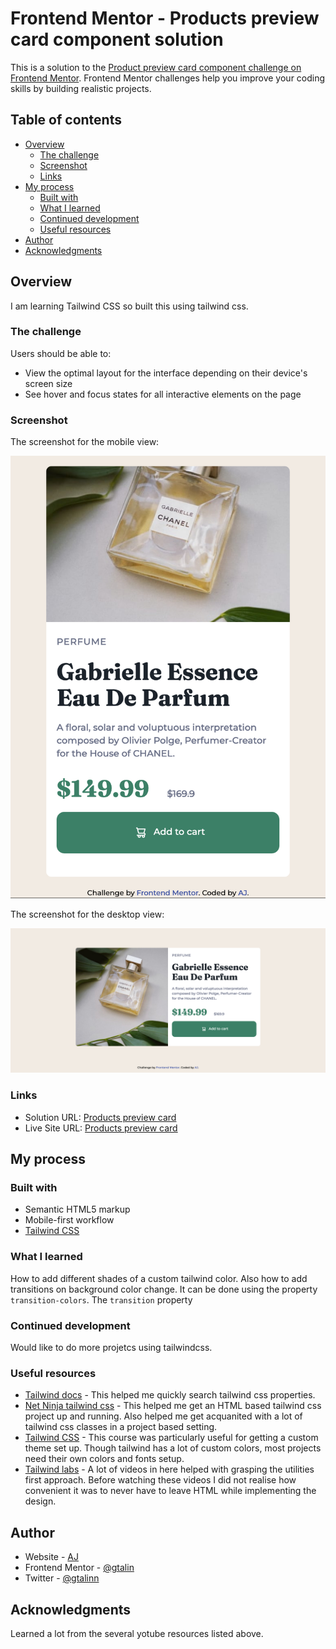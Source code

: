 # Frontend Mentor - Products preview card component solution

This is a solution to the [Product preview card component challenge on Frontend Mentor](https://www.frontendmentor.io/challenges/product-preview-card-component-GO7UmttRfa). Frontend Mentor challenges help you improve your coding skills by building realistic projects.

## Table of contents

- [Overview](#overview)
  - [The challenge](#the-challenge)
  - [Screenshot](#screenshot)
  - [Links](#links)
- [My process](#my-process)
  - [Built with](#built-with)
  - [What I learned](#what-i-learned)
  - [Continued development](#continued-development)
  - [Useful resources](#useful-resources)
- [Author](#author)
- [Acknowledgments](#acknowledgments)


## Overview

I am learning Tailwind CSS so built this using tailwind css.

### The challenge

Users should be able to:

- View the optimal layout for the interface depending on their device's screen size
- See hover and focus states for all interactive elements on the page

### Screenshot

The screenshot for the mobile view:

![](./screenshot_mobile.png)


The screenshot for the desktop view:

![](./screenshot_desktop.png)


### Links

- Solution URL: [Products preview card](https://github.com/gtalin/front-end-mentor/products-preview-card-component)
- Live Site URL: [Products preview card](https://gtalin.github.io/front-end-mentor/products-preview-card-component/index.html)

## My process

### Built with

- Semantic HTML5 markup
- Mobile-first workflow
- [Tailwind CSS](https://tailwindcss.com/)


### What I learned

How to add different shades of a custom tailwind color. Also how to add transitions on background color change. It can be done using the property `transition-colors`. The `transition` property

### Continued development

Would like to do more projetcs using tailwindcss.

### Useful resources

- [Tailwind docs](https://tailwindcss.com/) - This helped me quickly search tailwind css properties.
- [Net Ninja tailwind css](https://www.youtube.com/playlist?list=PL4cUxeGkcC9gpXORlEHjc5bgnIi5HEGhw) - This helped me get an HTML based tailwind css project up and running. Also helped me get acquanited with a lot of tailwind css classes in a project based setting.
- [Tailwind CSS](https://www.youtube.com/watch?v=lCxcTsOHrjo&t=360s) - This course was particularly useful for getting a custom theme set up. Though tailwind has a lot of custom colors, most projects need their own colors and fonts setup.
- [Tailwind labs](https://www.youtube.com/tailwindlabs) - A lot of videos in here helped with grasping the utilities first approach. Before watching these videos I did not realise how convenient it was to never have to leave HTML while implementing the design.


## Author

- Website - [AJ](https://github.com/gtalin)
- Frontend Mentor - [@gtalin](https://www.frontendmentor.io/profile/gtalin)
- Twitter - [@gtalinn](https://twitter.com/gtalinn)


## Acknowledgments

Learned a lot from the several yotube resources listed above.
